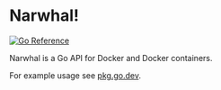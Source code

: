 # Narwhal!

[![Go Reference](https://pkg.go.dev/badge/github.com/yourbase/narwhal?tab=doc)](https://pkg.go.dev/github.com/yourbase/narwhal?tab=doc)

Narwhal is a Go API for Docker and Docker containers.

For example usage see [pkg.go.dev][examples].

[docs]: https://pkg.go.dev/github.com/yourbase/narwhal?tab=doc
[examples]: https://pkg.go.dev/github.com/yourbase/narwhal?tab=doc#pkg-examples
